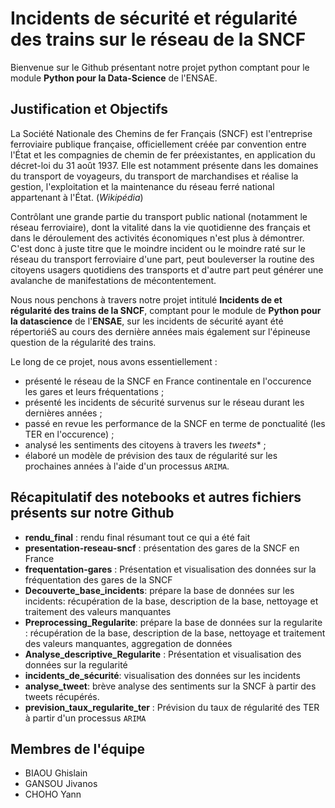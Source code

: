 # Incidents de sécurité et régularité des trains sur le réseau de la SNCF

Bienvenue sur le Github présentant notre projet python comptant pour le module **Python pour la Data-Science** de l'ENSAE.

## Justification et Objectifs

La Société Nationale des Chemins de fer Français (SNCF) est l'entreprise ferroviaire publique française, officiellement créée par convention entre l'État et les compagnies de chemin de fer préexistantes, en application du décret-loi du 31 août 1937. Elle est notamment présente dans les domaines du transport de voyageurs, du transport de marchandises et réalise la gestion, l'exploitation et la maintenance du réseau ferré national appartenant à l'État. (*Wikipédia*)

Contrôlant une grande partie du transport public national (notamment le réseau ferroviaire), dont la vitalité dans la vie quotidienne des français et dans le déroulement des activités économiques n'est plus à démontrer. C'est donc à juste titre que le moindre incident ou le moindre raté sur le réseau du transport ferroviaire d'une part, peut bouleverser la routine des citoyens usagers quotidiens des transports et d'autre part peut générer une avalanche de manifestations de mécontentement.

Nous nous penchons à travers notre projet intitulé **Incidents de et régularité des trains de la SNCF**, comptant pour le module de **Python pour la datascience** de l'**ENSAE**, sur les incidents de sécurité ayant été répertoriéS au cours des dernière années mais également sur l'épineuse question de la régularité des trains.

Le long de ce projet, nous avons essentiellement : 
+ présenté le réseau de la SNCF en France continentale en l'occurence les gares et leurs fréquentations ;
+ présenté les incidents de sécurité survenus sur le réseau durant les dernières années ;
+ passé en revue les performance de la SNCF en terme de ponctualité (les TER en l'occurence) ;
+ analysé les sentiments des citoyens à travers les *tweets** ;
+ élaboré un modèle de prévision des taux de régularité sur les prochaines années à l'aide d'un processus `ARIMA`.


## Récapitulatif des notebooks et autres fichiers présents sur notre Github
+ **rendu_final** : rendu final résumant  tout ce qui a été fait
+ **presentation-reseau-sncf** : présentation des gares de la SNCF en France
+ **frequentation-gares** : Présentation et visualisation des données sur la fréquentation des gares de la SNCF 
+ **Decouverte_base_incidents**: prépare la base de données sur les incidents: récupération de la base, description de la base, nettoyage et traitement des valeurs manquantes
+ **Preprocessing_Regularite**: prépare la base de données sur la regularite : récupération de la base, description de la base, nettoyage et traitement des valeurs manquantes, aggregation de données
+ **Analyse_descriptive_Regularite** : Présentation et visualisation des données sur la regularité 
+ **incidents_de_sécurité**: visualisation des données sur les incidents 
+ **analyse_tweet**: brève analyse des sentiments sur la SNCF à partir des tweets récupérés.
+ **prevision_taux_regularite_ter** : Prévision du taux de régularité des TER à partir d'un processus `ARIMA`

## Membres de l'équipe
+ BIAOU Ghislain 
+ GANSOU Jivanos
+ CHOHO Yann 
